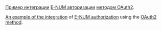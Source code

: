 [Пример интеграции](https://e-num.com/Info/Services#Demo) [E-NUM авторизации](https://e-num.com/Info/Services#About) [методом OAuth2](https://e-num.com/Info/Services#OAuth2).

[An example of the integration](https://e-num.com/Info/Services#Demo) of [E-NUM authorization](https://e-num.com/Info/Services#About) using the [OAuth2 method](https://e-num.com/Info/Services#OAuth2).
